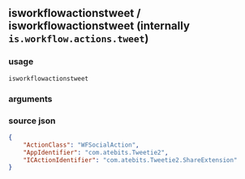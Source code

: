 
## isworkflowactionstweet / isworkflowactionstweet (internally `is.workflow.actions.tweet`)




### usage
`isworkflowactionstweet `

### arguments


### source json

```json
{
	"ActionClass": "WFSocialAction",
	"AppIdentifier": "com.atebits.Tweetie2",
	"ICActionIdentifier": "com.atebits.Tweetie2.ShareExtension"
}
```

